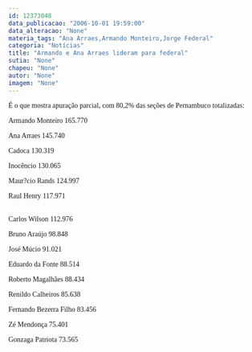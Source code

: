 ```yaml
---
id: 12373048
data_publicacao: "2006-10-01 19:59:00"
data_alteracao: "None"
materia_tags: "Ana Arraes,Armando Monteiro,Jorge Federal"
categoria: "Notícias"
title: "Armando e Ana Arraes lideram para federal"
sutia: "None"
chapeu: "None"
autor: "None"
imagem: "None"
---
```

<p><P><FONT face=Verdana>É o que mostra apuração parcial, com 80,2% das seções de Pernambuco totalizadas:</FONT></P></p>
<p><P><FONT face=Verdana>Armando Monteiro 165.770</FONT></P></p>
<p><P><FONT face=Verdana>Ana Arraes 145.740</FONT></P></p>
<p><P><FONT face=Verdana>Cadoca 130.319</FONT></P></p>
<p><P><FONT face=Verdana>Inocêncio 130.065</FONT></P></p>
<p><P><FONT face=Verdana>Maur?cio Rands 124.997</FONT></P></p>
<p><P><FONT face=Verdana>Raul Henry 117.971</FONT></P><FONT face=\"Times New Roman\"></p>
<p><P><BR><FONT face=Verdana>Carlos Wilson 112.976</FONT></P></p>
<p><P><FONT face=Verdana>Bruno Araújo 98.848</FONT></P></p>
<p><P><FONT face=Verdana>José Múcio 91.021</FONT></P></p>
<p><P><FONT face=Verdana>Eduardo da Fonte 88.514</FONT></P></p>
<p><P><FONT face=Verdana>Roberto Magalhães 88.434</FONT></P></p>
<p><P><FONT face=Verdana>Renildo Calheiros 85.638</FONT></P></p>
<p><P><FONT face=Verdana>Fernando Bezerra Filho 83.456</FONT></P></p>
<p><P><FONT face=Verdana>Zé Mendonça 75.401</FONT></P></p>
<p><P><FONT face=Verdana>Gonzaga Patriota 73.565</FONT></P></FONT> </p>
